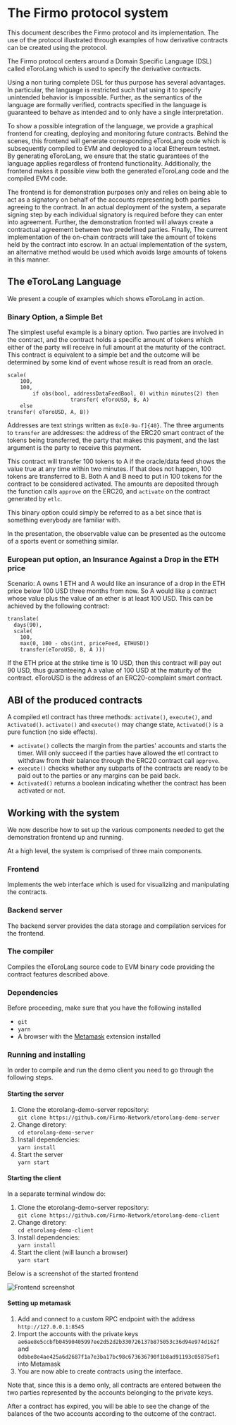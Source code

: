# The Firmo protocol system

This document describes the Firmo protocol and its implementation. The
use of the protocol illustrated through examples of how derivative
contracts can be created using the protocol.

The Firmo protocol centers around a Domain Specific Language (DSL)
called eToroLang which is used to specify the derivative contracts.

Using a non turing complete DSL for thus purpose has several
advantages. In particular, the language is restricted such that using
it to specify unintended behavior is impossible. Further, as the
semantics of the language are formally verified, contracts specified
in the language is guaranteed to behave as intended and to only have a
single interpretation.

To show a possible integration of the language, we provide a graphical
frontend for creating, deploying and monitoring future
contracts. Behind the scenes, this frontend will generate
corresponding eToroLang code which is subsequently compiled to EVM and
deployed to a local Ethereum testnet. By generating eToroLang, we
ensure that the static guarantees of the language applies regardless
of frontend functionality. Additionally, the frontend makes it
possible view both the generated eToroLang code and the compiled EVM
code.

The frontend is for demonstration purposes only and relies on being
able to act as a signatory on behalf of the accounts representing both
parties agreeing to the contract. In an actual deployment of the
system, a separate signing step by each individual signatory is
required before they can enter into agreement. Further, the
demonstration fronted will always create a contractual agreement
between two predefined parties. Finally, The current implementation of the
on-chain contracts will take the amount of tokens held by the contract
into escrow. In an actual implementation of the system, an alternative
method would be used which avoids large amounts of tokens in this
manner.

## The eToroLang Language
We present a couple of examples which shows eToroLang in action.

### Binary Option, a Simple Bet
The simplest useful example is a binary option. Two parties are
involved in the contract, and the contract holds a specific amount of
tokens which either of the party will receive in full amount at the
maturity of the contract. This contract is equivalent to a simple bet
and the outcome will be determined by some kind of event whose result
is read from an oracle.

    scale(
        100,
        100,
            if obs(bool, addressDataFeedBool, 0) within minutes(2) then
                        transfer( eToroUSD, B, A)
        else
    transfer( eToroUSD, A, B))


Addresses are text strings written as `0x[0-9a-f]{40}`. The three
arguments to `transfer` are addresses: the address of the ERC20
smart contract of the tokens being transferred, the party that makes
this payment, and the last argument is the party to receive this
payment.

This contract will transfer 100 tokens to A if the oracle/data feed
shows the value true at any time within two minutes. If that does not
happen, 100 tokens are transferred to B. Both A and B need to put in
100 tokens for the contract to be considered activated. The amounts
are deposited through the function calls `approve` on the ERC20, and
`activate` on the contract generated by `etlc`.

This binary option could simply be referred to as a bet since that is
something everybody are familiar with.

In the presentation, the observable value can be presented as the
outcome of a sports event or something similar.

### European put option, an Insurance Against a Drop in the ETH price

Scenario: A owns 1 ETH and A would like an insurance of a drop in the
ETH price below 100 USD three months from now. So A would like a
contract whose value plus the value of an ether is at least 100
USD. This can be achieved by the following contract:

    translate(
      days(90),
      scale(
        100,
        max(0, 100 - obs(int, priceFeed, ETHUSD))
        transfer(eToroUSD, B, A )))

If the ETH price at the strike time is 10 USD, then this contract will
pay out 90 USD, thus guaranteeing A a value of 100 USD at the maturity
of the contract. eToroUSD is the address of an ERC20-complaint smart
contract.

## ABI of the produced contracts

A compiled etl contract has three methods: `activate()`, `execute()`,
and `Activated()`. `activate()` and `execute()` may change state,
`Activated()` is a pure function (no side effects).
 * `activate()` collects the margin from the parties' accounts
 and starts the timer. Will only succeed if the parties have allowed
 the etl contract to withdraw from their balance through the ERC20
 contract call `approve`.
 * `execute()` checks whether any subparts of the contracts are ready
 to be paid out to the parties or any margins can be paid back.
 * `Activated()` returns a boolean indicating whether the contract
 has been activated or not.

## Working with the system
We now describe how to set up the various components needed to get the
demonstration frontend up and running.

At a high level, the system is comprised of three main components.

### Frontend
Implements the web interface which is used for visualizing and
manipulating the contracts.

### Backend server
The backend server provides the data storage and compilation services
for the frontend.

### The compiler
Compiles the eToroLang source code to EVM binary code providing the
contract features described above.

### Dependencies
Before proceeding, make sure that you have the following installed

 * `git`
 * `yarn`
 * A browser with the [Metamask](http://metamask.io) extension installed

### Running and installing
In order to compile and run the demo client you need to go through the
following steps.

#### Starting the server
 1. Clone the etorolang-demo-server repository:  
    `git clone https://github.com/Firmo-Network/etorolang-demo-server`
 1. Change diretory:  
    `cd etorolang-demo-server`
 1. Install dependencies:  
    `yarn install`
 1. Start the server  
    `yarn start`

#### Starting the client
In a separate terminal window do:

 1. Clone the etorolang-demo-server repository:  
    `git clone https://github.com/Firmo-Network/etorolang-demo-client`
 1. Change diretory:  
    `cd etorolang-demo-client`
 1. Install dependencies:  
    `yarn install`
 1. Start the client (will launch a browser)  
    `yarn start`

Below is a screenshot of the started frontend

![Frontend screenshot](https://raw.githubusercontent.com/Firmo-Network/etlc/master/docs/frontend.png?token=AABFWOQJMDDFRAKTDADEXHC432VAC)

#### Setting up metamask

 1. Add and connect to a custom RPC endpoint with the address
    `http://127.0.0.1:8545`
 1. Import the accounts with the private keys  
    `ae6ae8e5ccbfb04590405997ee2d52d2b330726137b875053c36d94e974d162f`
    and  
    `0dbbe8e4ae425a6d2687f1a7e3ba17bc98c673636790f1b8ad91193c05875ef1`
    into Metamask
 1. You are now able to create contracts using the interface.

Note that, since this is a demo only, all contracts are entered
between the two parties represented by the accounts belonging to the
private keys.

After a contract has expired, you will be able to see the change of
the balances of the two accounts according to the outcome of the
contract.
